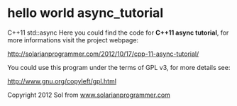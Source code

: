 hello world
async_tutorial
==============

C++11 std::async
Here you could find the code for **C++11 async tutorial**, for more informations visit the project webpage:

http://solarianprogrammer.com/2012/10/17/cpp-11-async-tutorial/

You could use this program under the terms of GPL v3, for more details see:

http://www.gnu.org/copyleft/gpl.html

Copyright 2012 Sol from www.solarianprogrammer.com

